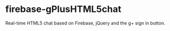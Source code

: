 firebase-gPlusHTML5chat
=======================

Real-time HTML5 chat based on Firebase, jQuery and the g+ sign in button.
